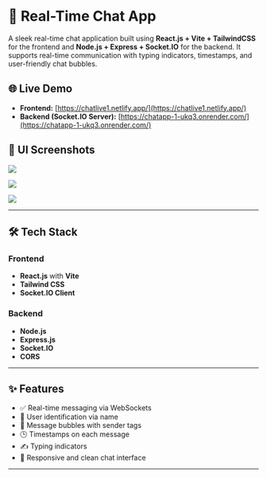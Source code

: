# 💬 Real-Time Chat App

A sleek real-time chat application built using **React.js + Vite + TailwindCSS** for the frontend and **Node.js + Express + Socket.IO** for the backend. It supports real-time communication with typing indicators, timestamps, and user-friendly chat bubbles.

## 🌐 Live Demo

- **Frontend:** [https://chatlive1.netlify.app/](https://chatlive1.netlify.app/)
- **Backend (Socket.IO Server):** [https://chatapp-1-ukq3.onrender.com/](https://chatapp-1-ukq3.onrender.com/)

## 📸 UI Screenshots

![](https://i.ibb.co/xt0Wdpd/enter-name.png)

![](https://i.ibb.co/ZRrZKV8/sent-message.png)

![](https://i.ibb.co/k2wmGRv/received-message.png)

---

## 🛠️ Tech Stack

### Frontend
- **React.js** with **Vite**
- **Tailwind CSS**
- **Socket.IO Client**

### Backend
- **Node.js**
- **Express.js**
- **Socket.IO**
- **CORS**

---

## ✨ Features

- ✅ Real-time messaging via WebSockets
- 👤 User identification via name
- 💬 Message bubbles with sender tags
- 🕒 Timestamps on each message
- ✍️ Typing indicators
- 📱 Responsive and clean chat interface

---
